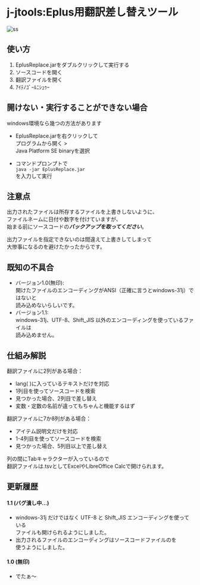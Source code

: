 # j-jtools:Eplus用翻訳差し替えツール
![ss](https://i.imgur.com/PYIxSZs.png)
## 使い方
1. EplusReplace.jarをダブルクリックして実行する  
2. ソースコードを開く
3. 翻訳ファイルを開く
4. ｱｲﾃﾉｺﾞｰﾙﾆｼｭｩｰ

## 開けない・実行することができない場合
windows環境なら幾つの方法があります
- EplusReplace.jarを右クリックして  
	プログラムから開く >  
	Java Platform SE binaryを選択  

- コマンドプロンプトで  
	```java -jar EplusReplace.jar```  
	を入力して実行

## 注意点
出力されたファイルは所存するファイルを上書きしないように、  
ファイルネームに日付や数字を付けていますが、  
始まる前にソースコードの***バックアップを取ってください***。 

出力ファイルを指定できないのは間違えて上書きしてしまって  
大惨事になるのを避けたかったからです。

## 既知の不具合
- バージョン1.0(無印):  
  開けたファイルのエンコーディングがANSI（正確に言うとwindows-31j）ではないと  
  読み込めないらしいです。  
- バージョン1.1:  
  windows-31j、UTF-8、Shift_JIS 以外のエンコーディングを使っているファイルは  
  読み込めません。

## 仕組み解説
翻訳ファイルに2列がある場合：
- lang( )に入っているテキストだけを対応
- 1列目を使ってソースコードを検索
- 見つかった場合、2列目で差し替え
- 変数・定数の名前が違ってもちゃんと機能するはず

翻訳ファイルに7か8列がある場合：
- アイテム説明文だけを対応
- 1-4列目を使ってソースコードを検索
- 見つかった場合、5列目以上で差し替え

列の間にTabキャラクターが入っているので  
翻訳ファイルは.tsvとしてExcelやLibreOffice Calcで開けられます。

## 更新履歴
#### 1.1 (バグ潰し中…)  
- windows-31j だけではなく UTF-8 と Shift_JIS エンコーディングを使っている  
    ファイルも開けられるようにしました。  
- 出力されるファイルのエンコーディングはソースコードファイルのを  
    使うようにしました。  
#### 1.0 (無印)  
- でたぁ～
